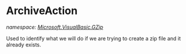 ﻿# ArchiveAction
_namespace: <a href="#" onClick="load('/docs/Microsoft.VisualBasic.GZip/index.md')">Microsoft.VisualBasic.GZip</a>_

Used to identify what we will do if we are
 trying to create a zip file and it already
 exists.




